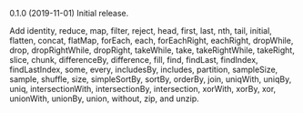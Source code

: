 0.1.0 (2019-11-01)
Initial release.

Add identity, reduce, map, filter, reject, head, first, last, nth, tail, initial, flatten, concat, flatMap, forEach, each, forEachRight, eachRight, dropWhile, drop, dropRightWhile, dropRight, takeWhile, take, takeRightWhile, takeRight, slice, chunk, differenceBy, difference, fill, find, findLast, findIndex, findLastIndex, some, every, includesBy, includes, partition, sampleSize, sample, shuffle, size, simpleSortBy, sortBy, orderBy, join, uniqWith, uniqBy, uniq, intersectionWith, intersectionBy, intersection, xorWith, xorBy, xor, unionWith, unionBy, union, without, zip, and unzip.